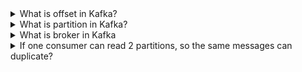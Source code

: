 <details>
  <summary>What is offset in Kafka?</summary>
  In Apache Kafka, an offset is a unique identifier that represents the position of a consumer in a particular partition of a topic. 
  It indicates the progress of a consumer group in consuming messages from a Kafka topic. 
</details>

<details>
  <summary>What is partition in Kafka?</summary>
  In Apache Kafka, a partition is a fundamental unit of parallelism and scalability for topics. 
  It is a structured, ordered, and immutable sequence of records (messages) that are continually appended to by producers and read by consumers.
</details>

<details>
  <summary>What is broker in Kafka</summary>
In Apache Kafka, a broker is a fundamental component of the Kafka cluster. 
  It is a single instance or node of the Kafka server that stores and manages Kafka topics, partitions, and handles client requests for producing and consuming messages. 
  Brokers are responsible for maintaining the fault-tolerant and highly available storage of data streams in Kafka.
</details>

<details>
  <summary>If one consumer can read 2 partitions, so the same messages can duplicate?</summary>
</details>
